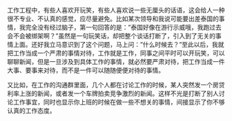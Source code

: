 工作工程中，有些人喜欢开玩笑，有些人喜欢说一些无厘头的话语，这会给人一种很不专业、不认真的感觉，应尽量避免。比如某次领导和我说可能要出差泰国的事情，我完全没有经过脑子，第一句回答的是：”泰国好像在游行示威哦，我跑过去会不会被绑架啊？”虽然是一句玩笑话，却把整个谈话打断了，引入到了无关的事情上面。还好我立马意识到了这个问题，马上问：”什么时候去？”至此以后，我就把工作当成一个严肃的事情对待，工作就是工作，同事之间平时可以开玩笑，可以聊聊新闻，但是一旦涉及到具体工作的事情，就必然要严肃对待，把工作当成一件大事、要事来对待，而不是一件可以随随便便对待的事情。

  


又比如，在工作的沟通群里面，几个人都在讨论工作的时候，某人突然发一个房贷利率上涨的新闻，或者发一个车牌拍卖竞争激烈的新闻。这样不光是打断了别人讨论工作事宜，同时也显示你上班的时候在做一些不想关的事情，间接显示了你不够认真的工作态度。

